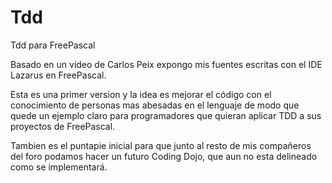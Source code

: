 Tdd
===

Tdd para FreePascal

Basado en un video de Carlos Peix expongo mis fuentes escritas con el IDE Lazarus en FreePascal.

Esta es una primer version y la idea es mejorar el código con el conocimiento de personas mas abesadas en el lenguaje de modo que quede un ejemplo claro para programadores que quieran aplicar TDD a sus proyectos de FreePascal.

Tambien es el puntapie inicial para que junto al resto de mis compañeros del foro podamos hacer un futuro Coding Dojo, que aun no esta delineado como se implementará.
